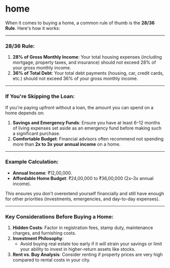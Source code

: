 # home

When it comes to buying a home, a common rule of thumb is the **28/36 Rule**. Here's how it works:

---

### **28/36 Rule**:  
1. **28% of Gross Monthly Income**: Your total housing expenses (including mortgage, property taxes, and insurance) should not exceed 28% of your gross monthly income.  
2. **36% of Total Debt**: Your total debt payments (housing, car, credit cards, etc.) should not exceed 36% of your gross monthly income.  

---

### If You're Skipping the Loan:  
If you're paying upfront without a loan, the amount you can spend on a home depends on:  
1. **Savings and Emergency Funds**: Ensure you have at least 6–12 months of living expenses set aside as an emergency fund before making such a significant purchase.  
2. **Comfortable Budget**: Financial advisors often recommend not spending more than **2x to 3x your annual income** on a home.  

---

### Example Calculation:  
- **Annual Income**: ₹12,00,000.  
- **Affordable Home Budget**: ₹24,00,000 to ₹36,00,000 (2x–3x annual income).  

This ensures you don't overextend yourself financially and still have enough for other priorities (investments, emergencies, and day-to-day expenses).  

---

### Key Considerations Before Buying a Home:  
1. **Hidden Costs**: Factor in registration fees, stamp duty, maintenance charges, and furnishing costs.  
2. **Investment Philosophy**:  
   - Avoid buying real estate too early if it will strain your savings or limit your ability to invest in higher-return assets like stocks.  
3. **Rent vs. Buy Analysis**: Consider renting if property prices are very high compared to rental costs in your city.  
